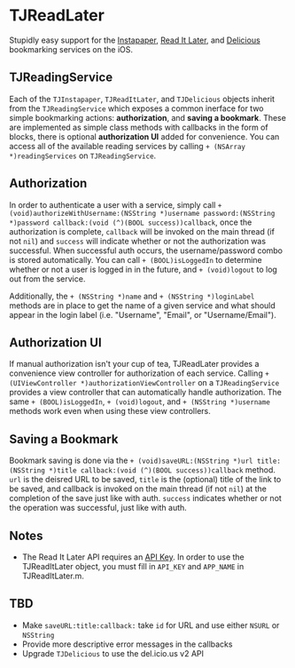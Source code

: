 # TJReadLater

Stupidly easy support for the [Instapaper](http://www.instapaper.com), [Read It Later](http://www.readitlater.com), and [Delicious](http://www.delicious.com) bookmarking services on the iOS.

## TJReadingService

Each of the `TJInstapaper`, `TJReadItLater`, and `TJDelicious` objects inherit from the `TJReadingService` which exposes a common inerface for two simple bookmarking actions: **authorization**, and **saving a bookmark**. These are implemented as simple class methods with callbacks in the form of blocks, there is optional **authorization UI** added for convenience. You can access all of the available reading services by calling `+ (NSArray *)readingServices` on `TJReadingService`.

## Authorization

In order to authenticate a user with a service, simply call `+ (void)authorizeWithUsername:(NSString *)username password:(NSString *)password callback:(void (^)(BOOL success))callback`, once the authorization is complete, `callback` will be invoked on the main thread (if not `nil`) and `success` will indicate whether or not the authorization was successful. When successful auth occurs, the username/password combo is stored automatically. You can call `+ (BOOL)isLoggedIn` to determine whether or not a user is logged in in the future, and `+ (void)logout` to log out from the service.

Additionally, the `+ (NSString *)name` and `+ (NSString *)loginLabel` methods are in place to get the name of a given service and what should appear in the login label (i.e. "Username", "Email", or "Username/Email").

## Authorization UI

If manual authorization isn't your cup of tea, TJReadLater provides a convenience view controller for authorization of each service. Calling `+ (UIViewController *)authorizationViewController` on a `TJReadingService` provides a view controller that can automatically handle authorization. The same `+ (BOOL)isLoggedIn`, `+ (void)logout`, and `+ (NSString *)username` methods work even when using these view controllers.

## Saving a Bookmark

Bookmark saving is done via the `+ (void)saveURL:(NSString *)url title:(NSString *)title callback:(void (^)(BOOL success))callback` method. `url` is the deisred URL to be saved, `title` is the (optional) title of the link to be saved, and callback is invoked on the main thread (if not `nil`) at the completion of the save just like with auth. `success` indicates whether or not the operation was successful, just like with auth.

## Notes

- The Read It Later API requires an [API Key](http://readitlaterlist.com/api/signup/). In order to use the TJReadItLater object, you must fill in `API_KEY` and `APP_NAME` in TJReadItLater.m.

## TBD

- Make `saveURL:title:callback:` take `id` for URL and use either `NSURL` or `NSString`
- Provide more descriptive error messages in the callbacks
- Upgrade `TJDelicious` to use the del.icio.us v2 API